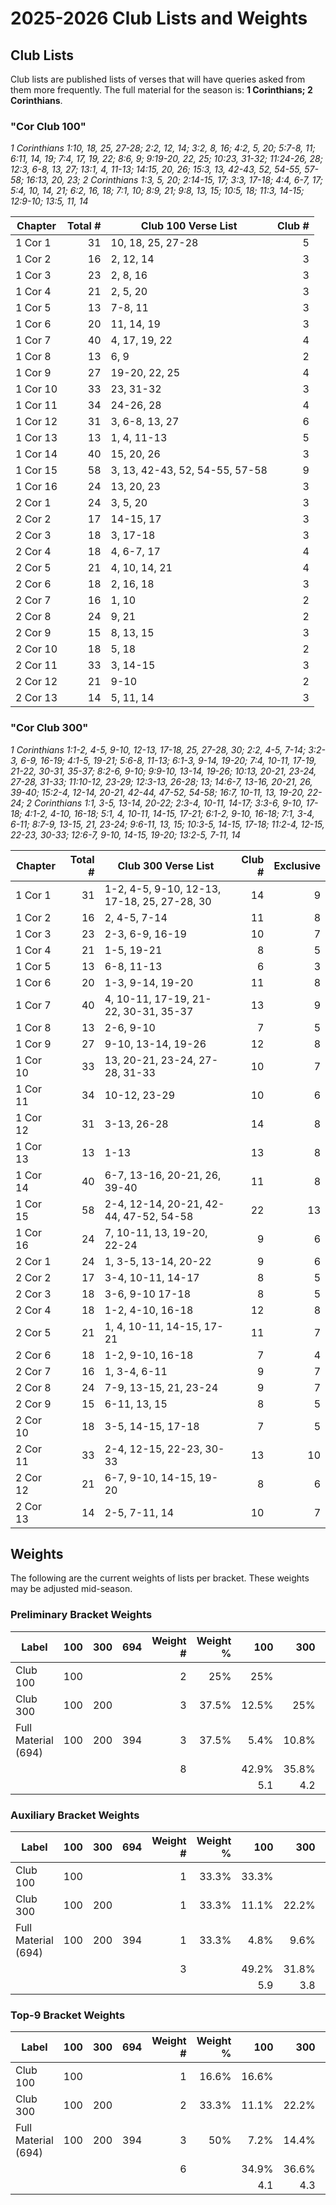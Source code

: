 # 2025-2026 Club Lists and Weights

## Club Lists

Club lists are published lists of verses that will have queries asked from them
more frequently. The full material for the season is: **1 Corinthians; 2 Corinthians**.

### "Cor Club 100"

*1 Corinthians 1:10, 18, 25, 27-28; 2:2, 12, 14; 3:2, 8, 16; 4:2, 5, 20; 5:7-8, 11; 6:11, 14, 19; 7:4, 17, 19, 22; 8:6, 9; 9:19-20, 22, 25; 10:23, 31-32; 11:24-26, 28; 12:3, 6-8, 13, 27; 13:1, 4, 11-13; 14:15, 20, 26; 15:3, 13, 42-43, 52, 54-55, 57-58; 16:13, 20, 23; 2 Corinthians 1:3, 5, 20; 2:14-15, 17; 3:3, 17-18; 4:4, 6-7, 17; 5:4, 10, 14, 21; 6:2, 16, 18; 7:1, 10; 8:9, 21; 9:8, 13, 15; 10:5, 18; 11:3, 14-15; 12:9-10; 13:5, 11, 14*

| Chapter  | Total # | Club 100 Verse List            | Club # |
| -------- | ------: | ------------------------------ | -----: |
| 1 Cor 1  |      31 | 10, 18, 25, 27-28              |      5 |
| 1 Cor 2  |      16 | 2, 12, 14                      |      3 |
| 1 Cor 3  |      23 | 2, 8, 16                       |      3 |
| 1 Cor 4  |      21 | 2, 5, 20                       |      3 |
| 1 Cor 5  |      13 | 7-8, 11                        |      3 |
| 1 Cor 6  |      20 | 11, 14, 19                     |      3 |
| 1 Cor 7  |      40 | 4, 17, 19, 22                  |      4 |
| 1 Cor 8  |      13 | 6, 9                           |      2 |
| 1 Cor 9  |      27 | 19-20, 22, 25                  |      4 |
| 1 Cor 10 |      33 | 23, 31-32                      |      3 |
| 1 Cor 11 |      34 | 24-26, 28                      |      4 |
| 1 Cor 12 |      31 | 3, 6-8, 13, 27                 |      6 |
| 1 Cor 13 |      13 | 1, 4, 11-13                    |      5 |
| 1 Cor 14 |      40 | 15, 20, 26                     |      3 |
| 1 Cor 15 |      58 | 3, 13, 42-43, 52, 54-55, 57-58 |      9 |
| 1 Cor 16 |      24 | 13, 20, 23                     |      3 |
| 2 Cor 1  |      24 | 3, 5, 20                       |      3 |
| 2 Cor 2  |      17 | 14-15, 17                      |      3 |
| 2 Cor 3  |      18 | 3, 17-18                       |      3 |
| 2 Cor 4  |      18 | 4, 6-7, 17                     |      4 |
| 2 Cor 5  |      21 | 4, 10, 14, 21                  |      4 |
| 2 Cor 6  |      18 | 2, 16, 18                      |      3 |
| 2 Cor 7  |      16 | 1, 10                          |      2 |
| 2 Cor 8  |      24 | 9, 21                          |      2 |
| 2 Cor 9  |      15 | 8, 13, 15                      |      3 |
| 2 Cor 10 |      18 | 5, 18                          |      2 |
| 2 Cor 11 |      33 | 3, 14-15                       |      3 |
| 2 Cor 12 |      21 | 9-10                           |      2 |
| 2 Cor 13 |      14 | 5, 11, 14                      |      3 |

### "Cor Club 300"

*1 Corinthians 1:1-2, 4-5, 9-10, 12-13, 17-18, 25, 27-28, 30; 2:2, 4-5, 7-14; 3:2-3, 6-9, 16-19; 4:1-5, 19-21; 5:6-8, 11-13; 6:1-3, 9-14, 19-20; 7:4, 10-11, 17-19, 21-22, 30-31, 35-37; 8:2-6, 9-10; 9:9-10, 13-14, 19-26; 10:13, 20-21, 23-24, 27-28, 31-33; 11:10-12, 23-29; 12:3-13, 26-28; 13; 14:6-7, 13-16, 20-21, 26, 39-40; 15:2-4, 12-14, 20-21, 42-44, 47-52, 54-58; 16:7, 10-11, 13, 19-20, 22-24; 2 Corinthians 1:1, 3-5, 13-14, 20-22; 2:3-4, 10-11, 14-17; 3:3-6, 9-10, 17-18; 4:1-2, 4-10, 16-18; 5:1, 4, 10-11, 14-15, 17-21; 6:1-2, 9-10, 16-18; 7:1, 3-4, 6-11; 8:7-9, 13-15, 21, 23-24; 9:6-11, 13, 15; 10:3-5, 14-15, 17-18; 11:2-4, 12-15, 22-23, 30-33; 12:6-7, 9-10, 14-15, 19-20; 13:2-5, 7-11, 14*

| Chapter  | Total # | Club 300 Verse List                         | Club # | Exclusive |
| -------- | ------: | ------------------------------------------- | -----: | --------: |
| 1 Cor 1  |      31 | 1-2, 4-5, 9-10, 12-13, 17-18, 25, 27-28, 30 |     14 |         9 |
| 1 Cor 2  |      16 | 2, 4-5, 7-14                                |     11 |         8 |
| 1 Cor 3  |      23 | 2-3, 6-9, 16-19                             |     10 |         7 |
| 1 Cor 4  |      21 | 1-5, 19-21                                  |      8 |         5 |
| 1 Cor 5  |      13 | 6-8, 11-13                                  |      6 |         3 |
| 1 Cor 6  |      20 | 1-3, 9-14, 19-20                            |     11 |         8 |
| 1 Cor 7  |      40 | 4, 10-11, 17-19, 21-22, 30-31, 35-37        |     13 |         9 |
| 1 Cor 8  |      13 | 2-6, 9-10                                   |      7 |         5 |
| 1 Cor 9  |      27 | 9-10, 13-14, 19-26                          |     12 |         8 |
| 1 Cor 10 |      33 | 13, 20-21, 23-24, 27-28, 31-33              |     10 |         7 |
| 1 Cor 11 |      34 | 10-12, 23-29                                |     10 |         6 |
| 1 Cor 12 |      31 | 3-13, 26-28                                 |     14 |         8 |
| 1 Cor 13 |      13 | 1-13                                        |     13 |         8 |
| 1 Cor 14 |      40 | 6-7, 13-16, 20-21, 26, 39-40                |     11 |         8 |
| 1 Cor 15 |      58 | 2-4, 12-14, 20-21, 42-44, 47-52, 54-58      |     22 |        13 |
| 1 Cor 16 |      24 | 7, 10-11, 13, 19-20, 22-24                  |      9 |         6 |
| 2 Cor 1  |      24 | 1, 3-5, 13-14, 20-22                        |      9 |         6 |
| 2 Cor 2  |      17 | 3-4, 10-11, 14-17                           |      8 |         5 |
| 2 Cor 3  |      18 | 3-6, 9-10 17-18                             |      8 |         5 |
| 2 Cor 4  |      18 | 1-2, 4-10, 16-18                            |     12 |         8 |
| 2 Cor 5  |      21 | 1, 4, 10-11, 14-15, 17-21                   |     11 |         7 |
| 2 Cor 6  |      18 | 1-2, 9-10, 16-18                            |      7 |         4 |
| 2 Cor 7  |      16 | 1, 3-4, 6-11                                |      9 |         7 |
| 2 Cor 8  |      24 | 7-9, 13-15, 21, 23-24                       |      9 |         7 |
| 2 Cor 9  |      15 | 6-11, 13, 15                                |      8 |         5 |
| 2 Cor 10 |      18 | 3-5, 14-15, 17-18                           |      7 |         5 |
| 2 Cor 11 |      33 | 2-4, 12-15, 22-23, 30-33                    |     13 |        10 |
| 2 Cor 12 |      21 | 6-7, 9-10, 14-15, 19-20                     |      8 |         6 |
| 2 Cor 13 |      14 | 2-5, 7-11, 14                               |     10 |         7 |

## Weights

The following are the current weights of lists per bracket. These weights may be adjusted mid-season.

### Preliminary Bracket Weights

| Label               | 100 | 300 | 694 | Weight # | Weight % |   100 |   300 |   694 |
| ------------------- | --: | --: | --: | -------: | -------: | ----: | ----: | ----: |
| Club 100            | 100 |     |     |        2 |      25% |   25% |       |       |
| Club 300            | 100 | 200 |     |        3 |    37.5% | 12.5% |   25% |       |
| Full Material (694) | 100 | 200 | 394 |        3 |    37.5% |  5.4% | 10.8% | 21.2% |
|                     |     |     |     |        8 |          | 42.9% | 35.8% | 21.2% |
|                     |     |     |     |          |          |   5.1 |   4.2 |   2.5 |

### Auxiliary Bracket Weights

| Label               | 100 | 300 | 694 | Weight # | Weight % |   100 |   300 |   694 |
| ------------------- | ---:| ---:| ---:| --------:| --------:| -----:| -----:| -----:|
| Club 100            | 100 |     |     |        1 |    33.3% | 33.3% |       |       |
| Club 300            | 100 | 200 |     |        1 |    33.3% | 11.1% | 22.2% |       |
| Full Material (694) | 100 | 200 | 394 |        1 |    33.3% |  4.8% |  9.6% | 18.9% |
|                     |     |     |     |        3 |          | 49.2% | 31.8% | 18.9% |
|                     |     |     |     |          |          |   5.9 |   3.8 |   2.2 |

### Top-9 Bracket Weights

| Label               | 100 | 300 | 694 | Weight # | Weight % |   100 |   300 |   694 |
| ------------------- | ---:| ---:| ---:| --------:| --------:| -----:| -----:| -----:|
| Club 100            | 100 |     |     |        1 |    16.6% | 16.6% |       |       |
| Club 300            | 100 | 200 |     |        2 |    33.3% | 11.1% | 22.2% |       |
| Full Material (694) | 100 | 200 | 394 |        3 |      50% |  7.2% | 14.4% | 28.3% |
|                     |     |     |     |        6 |          | 34.9% | 36.6% | 28.3% |
|                     |     |     |     |          |          |   4.1 |   4.3 |   3.4 |
